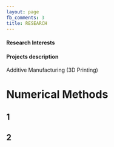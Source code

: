 ```yaml
---
layout: page
fb_comments: 3
title: RESEARCH
---
```


#### Research Interests


#### Projects description

Additive Manufacturing (3D Printing)

# Numerical Methods

## 1

## 2
